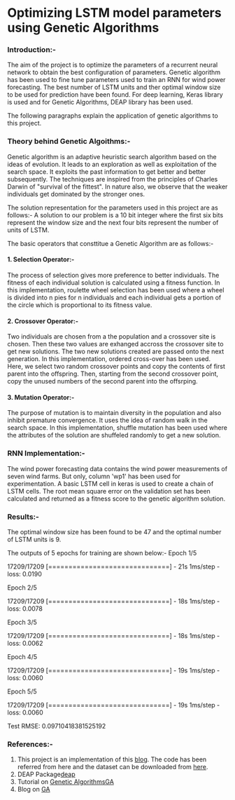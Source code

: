 # Optimizing LSTM model parameters using Genetic Algorithms

### Introduction:-
The aim of the project is to optimize the parameters of a recurrent neural network to obtain the best configuration of parameters. Genetic algorithm has been used to fine tune parameters used to train an RNN for wind power forecasting. The best number of LSTM units and ther optimal window size to be used for prediction have been found. For deep learning, Keras library is used and for Genetic Algorithms, DEAP library has been used. 

The following paragraphs explain the application of genetic algorithms to this project.

### Theory behind Genetic Algoithms:-
Genetic algorithm is an adaptive heuristic search algorithm based on the ideas of evolution. It leads to an exploration as well as exploitation of the search space. It exploits the past information to get better and better subsequently. The techniques are inspired from the principles of Charles Darwin of "survival of the fittest". In nature also, we observe that the weaker individuals get dominated by the stronger ones. 

The solution representation for the parameters used in this project are as follows:-
A solution to our problem is a 10 bit integer where the first six bits represent the window size and the next four bits represent the number of units of LSTM.

The basic operators that consttitue a Genetic Algorithm are as follows:-

#### 1. Selection Operator:-
The process of selection gives more preference to better individuals. The fitness of each individual solution is calculated using a fitness function. In this implementation, roulette wheel selection has been used where a wheel is divided into n pies for n individuals and each individual gets a portion of the circle which is proportional to its fitness value.

#### 2. Crossover Operator:-
Two individuals are chosen from a the population and a crossover site is chosen. Then these two values are exhanged accross the crossover site to get new solutions. The two new solutions created are passed onto the next generation. In this implementation, ordered cross-over has been used. Here, we select two random crossover points and copy the contents of first parent into the offspring. Then, starting from the second crossover point, copy the unused numbers of the second parent into the offsrping.

#### 3. Mutation Operator:-
The purpose of mutation is to maintain diversity in the population and also inhibit premature convergence. It uses the idea of random walk in the search space. In this implementation, shuffle mutation has been used where the attributes of the solution are shuffeled randomly to get a new solution.

### RNN Implementation:-
The wind power forecasting data contains the wind power measurements of seven wind farms. But only, column 'wp1' has been used for experimentation.
A basic LSTM cell in keras is used to create a chain of LSTM cells. The root mean square error on the validation set has been calculated and returned as a fitness score to the genetic algorithm solution. 

### Results:-
The optimal window size has been found to be 47 and the optimal number of LSTM units is 9.

The outputs of 5 epochs for training are shown below:-
Epoch 1/5

17209/17209 [==============================] - 21s 1ms/step - loss: 0.0190

Epoch 2/5

17209/17209 [==============================] - 18s 1ms/step - loss: 0.0078

Epoch 3/5

17209/17209 [==============================] - 18s 1ms/step - loss: 0.0062

Epoch 4/5

17209/17209 [==============================] - 19s 1ms/step - loss: 0.0060

Epoch 5/5

17209/17209 [==============================] - 19s 1ms/step - loss: 0.0060

Test RMSE:  0.09710418381525192

### References:-
1. This project is an implementation of this [blog](http://aqibsaeed.github.io/2017-08-11-genetic-algorithm-for-optimizing-rnn/). The code has been referred from here and the dataset can be downloaded from [here](https://www.kaggle.com/c/GEF2012-wind-forecasting/data).
2. DEAP Package[deap](http://deap.readthedocs.io/en/master/api/tools.html#deap.tools.cxOrdered)
3. Tutorial on [Genetic AlgorithmsGA](https://www.tutorialspoint.com/genetic_algorithms/genetic_algorithms_mutation.htm)
4. Blog on [GA](https://www.doc.ic.ac.uk/~nd/surprise_96/journal/vol1/hmw/article1.html)
